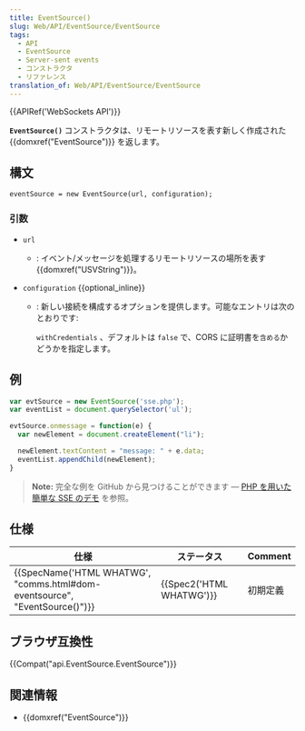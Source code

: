 ```yaml
---
title: EventSource()
slug: Web/API/EventSource/EventSource
tags:
  - API
  - EventSource
  - Server-sent events
  - コンストラクタ
  - リファレンス
translation_of: Web/API/EventSource/EventSource
---
```

{{APIRef('WebSockets API')}}

**`EventSource()`** コンストラクタは、リモートリソースを表す新しく作成された {{domxref("EventSource")}} を返します。

## 構文

```
eventSource = new EventSource(url, configuration);
```

### 引数

- `url`
  - : イベント/メッセージを処理するリモートリソースの場所を表す{{domxref("USVString")}}。
- `configuration` {{optional_inline}}

  - : 新しい接続を構成するオプションを提供します。可能なエントリは次のとおりです:

    `withCredentials` 、デフォルトは `false` で、CORS に証明書を`含める`かどうかを指定します。

## 例

```js
var evtSource = new EventSource('sse.php');
var eventList = document.querySelector('ul');

evtSource.onmessage = function(e) {
  var newElement = document.createElement("li");

  newElement.textContent = "message: " + e.data;
  eventList.appendChild(newElement);
}
```

> **Note:** 完全な例を GitHub から見つけることができます — [PHP を用いた簡単な SSE のデモ](https://github.com/mdn/dom-examples/tree/master/server-sent-events) を参照。

## 仕様

| 仕様                                                                                                 | ステータス                       | Comment  |
| ---------------------------------------------------------------------------------------------------- | -------------------------------- | -------- |
| {{SpecName('HTML WHATWG', "comms.html#dom-eventsource", "EventSource()")}} | {{Spec2('HTML WHATWG')}} | 初期定義 |

## ブラウザ互換性

{{Compat("api.EventSource.EventSource")}}

## 関連情報

- {{domxref("EventSource")}}
